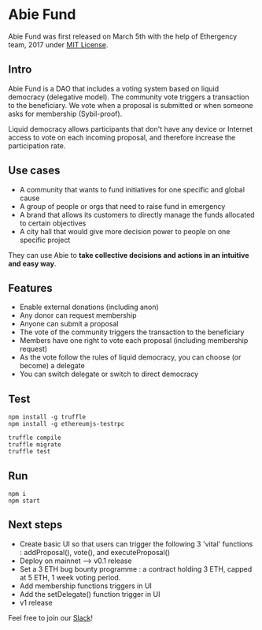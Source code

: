 # Abie Fund

Abie Fund was first released on March 5th with the help of Ethergency team, 2017 under [MIT License](https://github.com/AbieFund/abie/blob/master/LICENSE).

## Intro

Abie Fund is a DAO that includes a voting system based on liquid democracy (delegative model). The community vote triggers a transaction to the beneficiary. We vote when a proposal is submitted or when someone asks for membership (Sybil-proof).

Liquid democracy allows participants that don't have any device or Internet access to vote on each incoming proposal, and therefore increase the participation rate. 

## Use cases

* A community that wants to fund initiatives for one specific and global cause
* A group of people or orgs that need to raise fund in emergency
* A brand that allows its customers to directly manage the funds allocated to certain objectives
* A city hall that would give more decision power to people on one specific project

They can use Abie to **take collective decisions and actions in an intuitive and easy way**.

## Features

* Enable external donations (including anon)
* Any donor can request membership
* Anyone can submit a proposal
* The vote of the community triggers the transaction to the beneficiary
* Members have one right to vote each proposal (including membership request)
* As the vote follow the rules of liquid democracy, you can choose (or become) a delegate
* You can switch delegate or switch to direct democracy

## Test

```
npm install -g truffle
npm install -g ethereumjs-testrpc
```

```
truffle compile
truffle migrate
truffle test
```

## Run

```
npm i
npm start
```

## Next steps

* Create basic UI so that users can trigger the following 3 'vital' functions : addProposal(), vote(), and executeProposal()
* Deploy on mainnet --> v0.1 release
* Set a 3 ETH bug bounty programme : a contract holding 3 ETH, capped at 5 ETH, 1 week voting period.
* Add membership functions triggers in UI
* Add the setDelegate() function trigger in UI
* v1 release

Feel free to join our [Slack](http://slack.abie.fund)!
